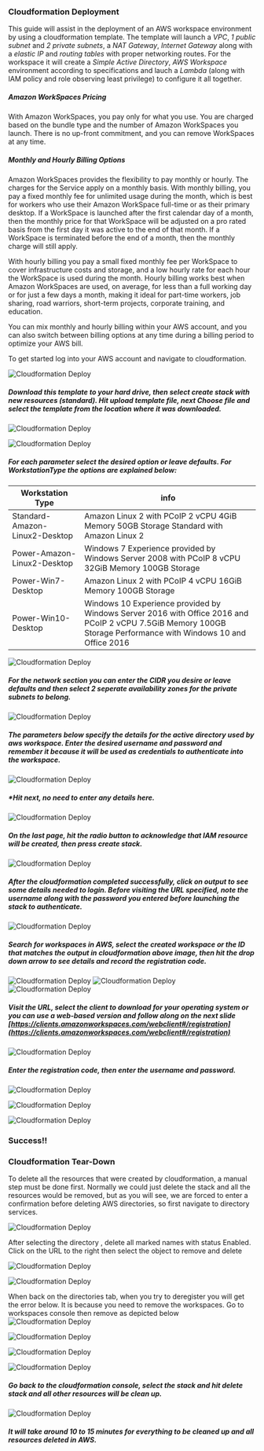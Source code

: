 ### Cloudformation Deployment

This guide will assist in the deployment of an AWS workspace environment by using a cloudformation template. The template will launch a *VPC*, *1 public subnet* and *2 private subnets*, a *NAT Gateway*, *Internet Gateway* along with a *elastic IP* and *routing tables* with proper networking routes. For the workspace it will create a *Simple Active Directory*, *AWS Workspace* environment according to specifications and lauch a *Lambda* (along with IAM policy and role observing least privilege) to configure it all together. 

##### Amazon WorkSpaces Pricing
With Amazon WorkSpaces, you pay only for what you use. You are charged based on the bundle type and the number of Amazon WorkSpaces you launch. There is no up-front commitment, and you can remove WorkSpaces at any time.

##### Monthly and Hourly Billing Options

Amazon WorkSpaces provides the flexibility to pay monthly or hourly. The charges for the Service apply on a monthly basis. With monthly billing, you pay a fixed monthly fee for unlimited usage during the month, which is best for workers who use their Amazon WorkSpace full-time or as their primary desktop. If a WorkSpace is launched after the first calendar day of a month, then the monthly price for that WorkSpace will be adjusted on a pro rated basis from the first day it was active to the end of that month. If a WorkSpace is terminated before the end of a month, then the monthly charge will still apply.

With hourly billing you pay a small fixed monthly fee per WorkSpace to cover infrastructure costs and storage, and a low hourly rate for each hour the WorkSpace is used during the month. Hourly billing works best when Amazon WorkSpaces are used, on average, for less than a full working day or for just a few days a month, making it ideal for part-time workers, job sharing, road warriors, short-term projects, corporate training, and education.

You can mix monthly and hourly billing within your AWS account, and you can also switch between billing options at any time during a billing period to optimize your AWS bill.

To get started log into your AWS account and navigate to cloudformation.

![Cloudformation Deploy](images/1.png)

##### Download this template to your hard drive, then select create stack with new resources (standard). Hit upload template file, next *Choose file* and select the template from the location where it was downloaded.

![Cloudformation Deploy](images/2.png)

![Cloudformation Deploy](images/3.png)

##### For each parameter select the desired option or leave defaults. For WorkstationType the options are explained below:	

Workstation Type | info
-----------------| -----
Standard-Amazon-Linux2-Desktop | Amazon Linux 2 with PCoIP 2 vCPU 4GiB Memory 50GB Storage                                                                                            Standard with Amazon Linux 2 
Power-Amazon-Linux2-Desktop | Windows 7 Experience provided by Windows Server 2008 with PCoIP 8 vCPU 32GiB Memory 100GB Storage                                                        
Power-Win7-Desktop | Amazon Linux 2 with PCoIP 4 vCPU 16GiB Memory 100GB Storage                                                                                                      
Power-Win10-Desktop | Windows 10 Experience provided by Windows Server 2016 with Office 2016 and PCoIP 2 vCPU 7.5GiB Memory 100GB Storage Performance with Windows 10 and Office 2016 | Amazon

  
    
            
![Cloudformation Deploy](images/4.png)	



##### For the network section you can enter the CIDR you desire or leave defaults and then select 2 seperate availability zones for the private subnets to belong.

![Cloudformation Deploy](images/5.png)


##### The parameters below specify the details for the active directory used by aws workspace. Enter the desired *username* and *password* and remember it because it will be used as credentials to authenticate into the workspace.

![Cloudformation Deploy](images/6.png)


##### *Hit next, no need to enter any details here.

![Cloudformation Deploy](images/7.png)

##### On the last page, hit the radio button to acknowledge that IAM resource will be created, then press create stack. 

![Cloudformation Deploy](images/8.png)


##### After the cloudformation completed successfully, click on output to see some details needed to login. Before visiting the URL specified, note the username along with the password you entered before launching the stack to authenticate.

![Cloudformation Deploy](images/9.png)

##### Search for workspaces in AWS, select the created workspace or the ID that matches the output in cloudformation above image, then hit the drop down arrow to see details and record the registration code.
![Cloudformation Deploy](images/10.png)
![Cloudformation Deploy](images/11.png)
![Cloudformation Deploy](images/10a.png)

##### Visit the URL, select the client to download for your operating system or you can use a web-based version and follow along on the next slide [https://clients.amazonworkspaces.com/webclient#/registration](https://clients.amazonworkspaces.com/webclient#/registration)


![Cloudformation Deploy](images/12.png)

##### Enter the registration code, then enter the username and password.

![Cloudformation Deploy](images/13.png)

![Cloudformation Deploy](images/14.png)

![Cloudformation Deploy](images/15.png)

### Success!!

### Cloudformation Tear-Down

To delete all the resources that were created by cloudformation, a manual step must be done first. Normally we could just delete the stack and all the resources would be removed, but as you will see, we are forced to enter a confirmation before deleting AWS directories, so first navigate to directory services.

![Cloudformation Deploy](images/15A.png)

After selecting the directory , delete all marked names with status Enabled. Click on the URL to the right then select the object to remove and delete

![Cloudformation Deploy](images/15b.png)
 

![Cloudformation Deploy](images/15c.png)

When back on the directories tab, when you try to deregister you will get the error below. It is because you need to remove the workspaces. Go to workspaces console then remove as depicted below
![Cloudformation Deploy](images/15d.png)

![Cloudformation Deploy](images/15e.png)

![Cloudformation Deploy](images/15f.png)

![Cloudformation Deploy](images/15g.png)



##### Go back to the cloudformation console, select the stack and hit delete stack and all other resources will be clean up.
![Cloudformation Deploy](images/24.png)

##### It will take around 10 to 15 minutes for everything to be cleaned up and all resources deleted in AWS.